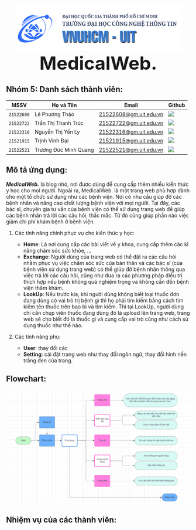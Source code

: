 <div align="center">
  <img src="uit.png" alt="UIT">
</div>

<div align="center">
  <span style="font-size: 50px; font-weight: bold">MedicalWeb.</span>
</div>
<!-- # MedicalWeb. -->

## Nhóm 5: Danh sách thành viên:
| MSSV       | Họ và Tên       | Email                  | Github                                                                                                                      |
| ---------- | --------------- | ---------------------- | --------------------------------------------------------------------------------------------------------------------------- |
| `21522608` | Lê Phương Thảo    | 21522608@gm.uit.edu.vn | [![](https://img.shields.io/badge/iAMMIAA-%2324292f.svg?style=flat-square&logo=github      )](https://github.com/iAMMIAA) |
| `21522722` | Trần Thị Thanh Trúc            | 21522722@gm.uit.edu.vn|  [![](https://img.shields.io/badge/thtruct-%2324292f.svg?style=flat-square&logo=github      )](https://github.com/thtruct) |
| `21522316` | Nguyễn Thị Yến Ly        | 21522316@gm.uit.edu.vn| [![](https://img.shields.io/badge/nguyenthiyenly0407-%2324292f.svg?style=flat-square&logo=github      )](https://github.com/nguyenthiyenly0407) |
| `21521915` | Trịnh Vinh Đại         | 21521915@gm.uit.edu.vn|  [![](https://img.shields.io/badge/Daivjppro-%2324292f.svg?style=flat-square&logo=github      )](https://github.com/Daivjppro)  |
| `21522521` | Trương Đức Minh Quang         | 21522521@gm.uit.edu.vn|  [![](https://img.shields.io/badge/tdmQuang-%2324292f.svg?style=flat-square&logo=github      )](https://github.com/tdmQuang)  |

## Mô tả ứng dụng:
***MedicalWeb.*** là blog nhỏ, nơi được dùng để cung cấp thêm nhiều kiến thức y học cho mọi người. 
Ngoài ra, MedicalWeb. là một trang web phù hợp dành cho một tổ chức sử dụng như các bệnh viện. Nơi có nhu cầu giúp đỡ các bệnh nhân và nâng cao chất lượng bệnh viện với mọi người. Tại đây, các bác sĩ, chuyên gia tư vấn của bệnh viện có thể sử dụng trang web để giúp các bệnh nhân trả lời các câu hỏi, thắc mắc. Từ đó cũng giúp phần nào việc giảm chi phí khám bệnh ở bệnh viện.
1. Các tính năng chính phục vụ cho kiến thức y học:
    - **Home**: Là nơi cung cấp các bài viết về y khoa, cung cấp thêm các kĩ năng chăm sóc sức khỏe, ...
    - **Exchange**: Người dùng của trang web có thể đặt ra các câu hỏi nhằm phục vụ việc chăm sóc sức của bản thân và các bác sĩ (của bệnh viện sử dụng trang web) có thể giúp đỡ bệnh nhân thông qua việc trả lời các câu hỏi, cũng như đưa ra các phương pháp điều trị thích hợp nếu bệnh không quá nghiệm trọng và không cần đến bệnh viện thăm khám.
    - **LookUp**: Nếu trước kia, khi người dùng không biết loại thuốc đơn đang dùng có vai trò trị bệnh gì thì họ phải tìm kiếm bằng cách tìm kiếm tên thuốc trên bao bì và tìm kiếm. Thì tại LookUp, người dùng chỉ cần chụp viên thuốc đang dùng đó là upload lên trang web, trang web sẽ cho biết đó là thuốc gì và cung cấp vai trò cũng như cách sử dụng thuốc như thế nào.

2. Các tính năng phụ:
    - **User**: thay đổi các
    - **Setting**: cài đặt trang web như thay đổi ngôn ngữ, thay đổi hình nền trắng đen của trang.

## Flowchart:
![Flowchart](Nhom5.png)

## Nhiệm vụ của các thành viên:
